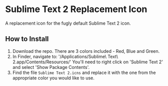 Sublime Text 2 Replacement Icon
============

A replacement icon for the fugly default Sublime Text 2 icon.

How to Install
---------------------

1.  Download the repo. There are 3 colors included - Red, Blue and Green.
2.  In Finder, navigate to:
		'/Applications/Sublime\ Text\ 2.app/Contents/Resources/'
		You'll need to right click on 'Sublime Text 2' and select 'Show Package Contents'.
3. Find the file `Sublime Text 2.icns` and replace it with the one from the appropriate color you would like to use.
